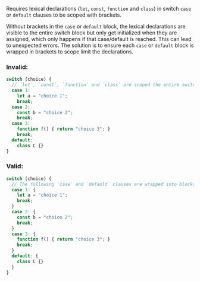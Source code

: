 Requires lexical declarations (`let`, `const`, `function` and `class`) in
switch `case` or `default` clauses to be scoped with brackets.

Without brackets in the `case` or `default` block, the lexical declarations are
visible to the entire switch block but only get initialized when they are assigned,
which only happens if that case/default is reached.  This can lead to unexpected
errors.  The solution is to ensure each `case` or `default` block is wrapped in
brackets to scope limit the declarations.

### Invalid:

```typescript
switch (choice) {
  // `let`, `const`, `function` and `class` are scoped the entire switch statement here
  case 1:
    let a = "choice 1";
    break;
  case 2:
    const b = "choice 2";
    break;
  case 3:
    function f() { return "choice 3"; }
    break;
  default:
    class C {}
}
```

### Valid:

```typescript
switch (choice) {
  // The following `case` and `default` clauses are wrapped into blocks using brackets
  case 1: {
    let a = "choice 1";
    break;
  }
  case 2: {
    const b = "choice 2";
    break;
  }
  case 3: {
    function f() { return "choice 3"; }
    break;
  }
  default: {
    class C {}
  }
}
```
